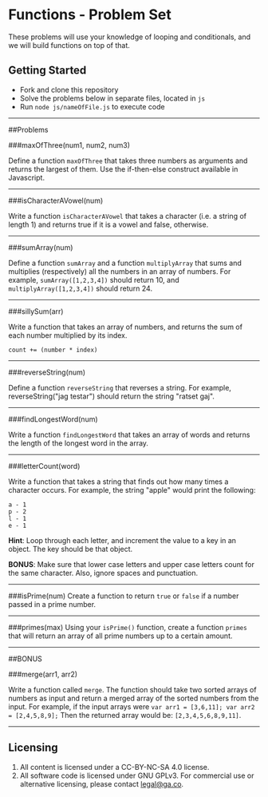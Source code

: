 # Functions - Problem Set

These problems will use your knowledge of looping and conditionals, and we will build functions on top of that.

## Getting Started

* Fork and clone this repository
* Solve the problems below in separate files, located in `js`
* Run `node js/nameOfFile.js` to execute code

---

##Problems

###maxOfThree(num1, num2, num3)

Define a function `maxOfThree` that takes three numbers as arguments and returns the largest of them. Use the if-then-else construct available in Javascript. 

---

###isCharacterAVowel(num)

Write a function `isCharacterAVowel` that takes a character (i.e. a string of length 1) and returns true if it is a vowel and false, otherwise.

---

###sumArray(num)

Define a function `sumArray` and a function `multiplyArray` that sums and multiplies (respectively) all the numbers in an array of numbers. For example, `sumArray([1,2,3,4])` should return 10, and `multiplyArray([1,2,3,4])` should return 24.

---

###sillySum(arr)

Write a function that takes an array of numbers, and returns the sum of each number multiplied by its index.

`count += (number * index)`

---

###reverseString(num)

Define a function `reverseString` that reverses a string. For example, reverseString("jag testar") should return the string "ratset gaj".

---

###findLongestWord(num)

Write a function `findLongestWord` that takes an array of words and returns the length of the longest word in the array.

---

###letterCount(word)

Write a function that takes a string that finds out how many times a character occurs.  For example, the string "apple" would print the following:

```
a - 1
p - 2
l - 1
e - 1
```

**Hint**: Loop through each letter, and increment the value to a key in an object. The key should be that object.

**BONUS**: Make sure that lower case letters and upper case letters count for the same character.  Also, ignore spaces and punctuation.

---

###isPrime(num)
Create a function to return `true` or `false` if a number passed in a prime number.

---

###primes(max)
Using your `isPrime()` function, create a function `primes` that will return an array of all prime numbers up to a certain amount.

---

##BONUS

###merge(arr1, arr2)

Write a function called ```merge```.  The function should take two sorted arrays of numbers as input and return a merged array of the sorted numbers from the input.  For example, if the input arrays were `var arr1 = [3,6,11]; var arr2 = [2,4,5,8,9];`  Then the returned array would be: `[2,3,4,5,6,8,9,11]`.

---

## Licensing
1. All content is licensed under a CC-BY-NC-SA 4.0 license.
2. All software code is licensed under GNU GPLv3. For commercial use or alternative licensing, please contact legal@ga.co.
